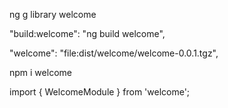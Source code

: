 ng g library welcome

"build:welcome": "ng build welcome",

"welcome": "file:dist/welcome/welcome-0.0.1.tgz",

npm i welcome

import { WelcomeModule } from 'welcome';

